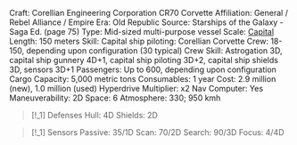 
Craft: Corellian Engineering Corporation CR70 Corvette
Affiliation: General / Rebel Alliance / Empire
Era: Old Republic
Source: Starships of the Galaxy - Saga Ed. (page 75)
Type: Mid-sized multi-purpose vessel
Scale: <u>Capital</u>
Length: 150 meters
Skill: Capital ship piloting: Corellian Corvette
Crew: 18-150, depending upon configuration (30
typical)
Crew Skill: Astrogation 3D, capital ship gunnery
4D+1, capital ship piloting 3D+2, capital ship shields
3D, sensors 3D+1
Passengers: Up to 600, depending upon
configuration
Cargo Capacity: 5,000 metric tons
Consumables: 1 year
Cost: 2.9 million (new), 1.0 million (used)
Hyperdrive Multiplier: x2
Nav Computer: Yes
Maneuverability: 2D
Space: 6
Atmosphere: 330; 950 kmh

> [!_1] Defenses
> Hull: 4D
> Shields: 2D

> [!_1] Sensors
> Passive: 35/1D
> Scan: 70/2D
> Search: 90/3D
> Focus: 4/4D